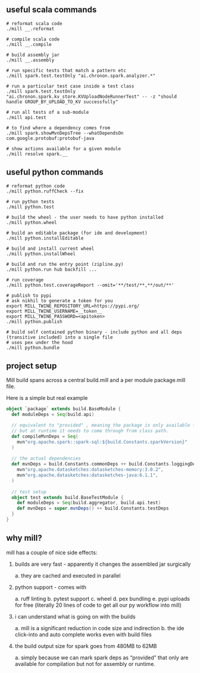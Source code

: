 ## useful scala commands
```
# reformat scala code
./mill __.reformat

# compile scala code
./mill __.compile

# build assembly jar
./mill __.assembly

# run specific tests that match a pattern etc
./mill spark.test.testOnly "ai.chronon.spark.analyzer.*"

# run a particular test case inside a test class
./mill spark.test.testOnly "ai.chronon.spark.kv_store.KVUploadNodeRunnerTest" -- -z "should handle GROUP_BY_UPLOAD_TO_KV successfully"

# run all tests of a sub-module
./mill api.test

# to find where a dependency comes from
./mill spark.showMvnDepsTree --whatDependsOn com.google.protobuf:protobuf-java

# show actions available for a given module
./mill resolve spark.__
```

## useful python commands
```
# reformat python code
./mill python.ruffCheck --fix

# run python tests
./mill python.test

# build the wheel - the user needs to have python installed
./mill python.wheel

# build an editable package (for ide and development)
./mill python.installEditable

# build and install current wheel
./mill python.installWheel

# build and run the entry point (zipline.py)
./mill python.run hub backfill ...

# run coverage
./mill python.test.coverageReport --omit='**/test/**,**/out/**'

# publish to pypi
# ask nikhil to generate a token for you
export MILL_TWINE_REPOSITORY_URL=https://pypi.org/
export MILL_TWINE_USERNAME=__token__
export MILL_TWINE_PASSWORD=<apitoken> 
./mill python.publish

# build self contained python binary - include python and all deps (transitive included) into a single file
# uses pex under the hood
./mill python.bundle
```

## project setup

Mill build spans across a central build.mill and a per module package.mill file.

Here is a simple but real example

```scala
object `package` extends build.BaseModule {
  def moduleDeps = Seq(build.api)

  // equivalent to "provided" , meaning the package is only available for compile
  // but at runtime it needs to come through from class path.
  def compileMvnDeps = Seq(
    mvn"org.apache.spark::spark-sql:${build.Constants.sparkVersion}"
  )
  
  // the actual dependencies
  def mvnDeps = build.Constants.commonDeps ++ build.Constants.loggingDeps ++ build.Constants.utilityDeps ++ Seq(
    mvn"org.apache.datasketches:datasketches-memory:3.0.2",
    mvn"org.apache.datasketches:datasketches-java:6.1.1",
  )
  
  // test setup
  object test extends build.BaseTestModule {
    def moduleDeps = Seq(build.aggregator, build.api.test)
    def mvnDeps = super.mvnDeps() ++ build.Constants.testDeps
  }
}
```

## why mill?

mill has a couple of nice side effects:
1. builds are very fast - apparently it changes the assembled jar surgically
  
   a. they are cached and executed in parallel
2. python support - comes with 

   a. ruff linting 
   b. pytest support 
   c. wheel 
   d. pex bundling 
   e. pypi uploads for free  (literally 20 lines of code to get all our py workflow into mill)

3. i can understand what is going on with the builds 

   a. mill is a significant reduction in code size and indirection 
   b. the ide click-into and auto complete works even with build files

4. the build output size for spark goes from 480MB to 62MB 

    a. simply because we can mark spark deps as “provided” that only are available for compilation but not for assembly or runtime.

